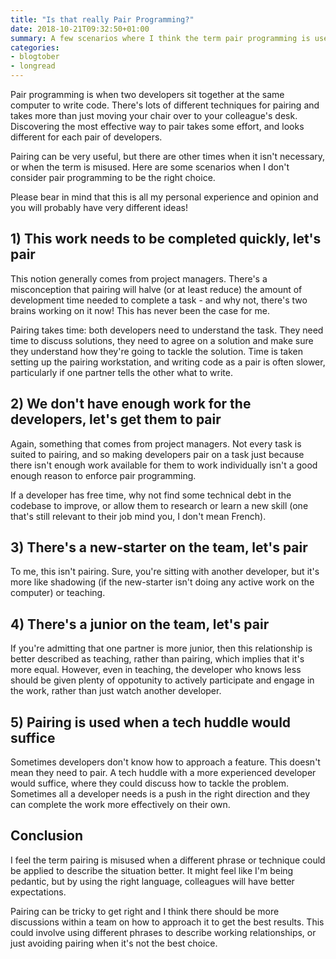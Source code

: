 ```yaml
---
title: "Is that really Pair Programming?"
date: 2018-10-21T09:32:50+01:00
summary: A few scenarios where I think the term pair programming is used incorrectly.
categories:
- blogtober
- longread
---
```


Pair programming is when two developers sit together at the same computer to write code. There's lots of different techniques for pairing and takes more than just moving your chair over to your colleague's desk. Discovering the most effective way to pair takes some effort, and looks different for each pair of developers.

Pairing can be very useful, but there are other times when it isn't necessary, or when the term is misused. Here are some scenarios when I don't consider pair programming to be the right choice.

Please bear in mind that this is all my personal experience and opinion and you will probably have very different ideas!

## 1) This work needs to be completed quickly, let's pair

This notion generally comes from project managers. There's a misconception that pairing will halve (or at least reduce) the amount of development time needed to complete a task - and why not, there's two brains working on it now! This has never been the case for me.

Pairing takes time: both developers need to understand the task. They need time to discuss solutions, they need to agree on a solution and make sure they understand how they're going to tackle the solution. Time is taken setting up the pairing workstation, and writing code as a pair is often slower, particularly if one partner tells the other what to write.

## 2) We don't have enough work for the developers, let's get them to pair

Again, something that comes from project managers. Not every task is suited to pairing, and so making developers pair on a task just because there isn't enough work available for them to work individually isn't a good enough reason to enforce pair programming.

If a developer has free time, why not find some technical debt in the codebase to improve, or allow them to research or learn a new skill (one that's still relevant to their job mind you, I don't mean French).

## 3) There's a new-starter on the team, let's pair

To me, this isn't pairing. Sure, you're sitting with another developer, but it's more like shadowing (if the new-starter isn't doing any active work on the computer) or teaching.

## 4) There's a junior on the team, let's pair

If you're admitting that one partner is more junior, then this relationship is better described as teaching, rather than pairing, which implies that it's more equal. However, even in teaching, the developer who knows less should be given plenty of oppotunity to actively participate and engage in the work, rather than just watch another developer.

## 5) Pairing is used when a tech huddle would suffice

Sometimes developers don't know how to approach a feature. This doesn't mean they need to pair. A tech huddle with a more experienced developer would suffice, where they could discuss how to tackle the problem. Sometimes all a developer needs is a push in the right direction and they can complete the work more effectively on their own.

## Conclusion

I feel the term pairing is misused when a different phrase or technique could be applied to describe the situation better. It might feel like I'm being pedantic, but by using the right language, colleagues will have better expectations.

Pairing can be tricky to get right and I think there should be more discussions within a team on how to approach it to get the best results. This could involve using different phrases to describe working relationships, or just avoiding pairing when it's not the best choice.
